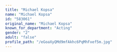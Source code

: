 ```yaml
---
title: "Michael Kopsa"
name: "Michael Kopsa"
id: "583061"
original_name: "Michael Kopsa"
known_for_department: "Acting"
gender: "2"
adult: "false"
profile_path: "/eGoaXyQMd9mfAkhc6PqMhFxef5m.jpg"
---
```

